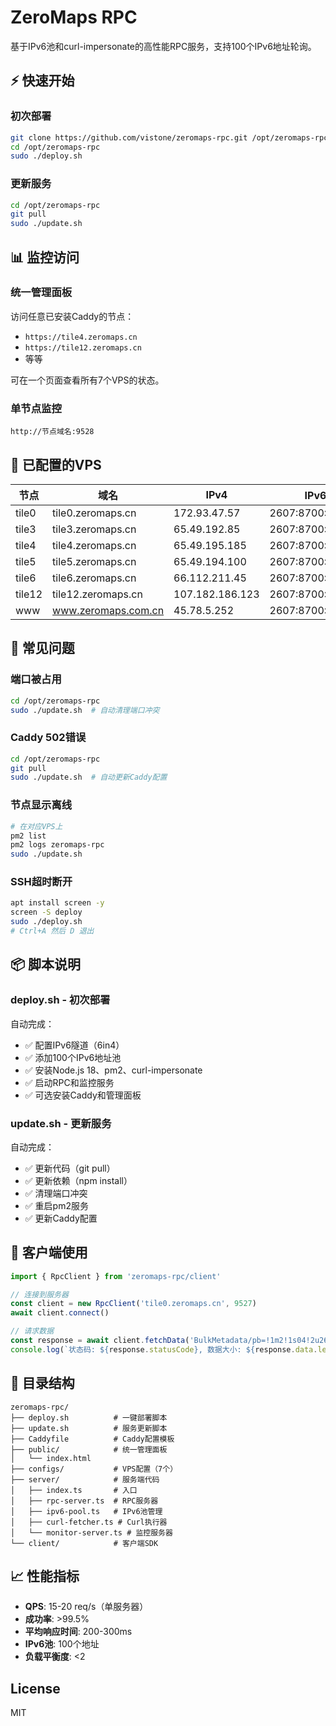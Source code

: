 # ZeroMaps RPC

基于IPv6池和curl-impersonate的高性能RPC服务，支持100个IPv6地址轮询。

## ⚡ 快速开始

### 初次部署

```bash
git clone https://github.com/vistone/zeromaps-rpc.git /opt/zeromaps-rpc
cd /opt/zeromaps-rpc
sudo ./deploy.sh
```

### 更新服务

```bash
cd /opt/zeromaps-rpc
git pull
sudo ./update.sh
```

## 📊 监控访问

### 统一管理面板

访问任意已安装Caddy的节点：
- `https://tile4.zeromaps.cn`
- `https://tile12.zeromaps.cn`
- 等等

可在一个页面查看所有7个VPS的状态。

### 单节点监控

```
http://节点域名:9528
```

## 🎯 已配置的VPS

| 节点 | 域名 | IPv4 | IPv6前缀 |
|------|------|------|----------|
| tile0 | tile0.zeromaps.cn | 172.93.47.57 | 2607:8700:5500:2943 |
| tile3 | tile3.zeromaps.cn | 65.49.192.85 | 2607:8700:5500:e639 |
| tile4 | tile4.zeromaps.cn | 65.49.195.185 | 2607:8700:5500:1e09 |
| tile5 | tile5.zeromaps.cn | 65.49.194.100 | 2607:8700:5500:203e |
| tile6 | tile6.zeromaps.cn | 66.112.211.45 | 2607:8700:5500:bf4b |
| tile12 | tile12.zeromaps.cn | 107.182.186.123 | 2607:8700:5500:2043 |
| www | www.zeromaps.com.cn | 45.78.5.252 | 2607:8700:5500:d197 |

## 🔧 常见问题

### 端口被占用

```bash
cd /opt/zeromaps-rpc
sudo ./update.sh  # 自动清理端口冲突
```

### Caddy 502错误

```bash
cd /opt/zeromaps-rpc
git pull
sudo ./update.sh  # 自动更新Caddy配置
```

### 节点显示离线

```bash
# 在对应VPS上
pm2 list
pm2 logs zeromaps-rpc
sudo ./update.sh
```

### SSH超时断开

```bash
apt install screen -y
screen -S deploy
sudo ./deploy.sh
# Ctrl+A 然后 D 退出
```

## 📦 脚本说明

### deploy.sh - 初次部署

自动完成：
- ✅ 配置IPv6隧道（6in4）
- ✅ 添加100个IPv6地址池
- ✅ 安装Node.js 18、pm2、curl-impersonate
- ✅ 启动RPC和监控服务
- ✅ 可选安装Caddy和管理面板

### update.sh - 更新服务

自动完成：
- ✅ 更新代码（git pull）
- ✅ 更新依赖（npm install）
- ✅ 清理端口冲突
- ✅ 重启pm2服务
- ✅ 更新Caddy配置

## 🚀 客户端使用

```typescript
import { RpcClient } from 'zeromaps-rpc/client'

// 连接到服务器
const client = new RpcClient('tile0.zeromaps.cn', 9527)
await client.connect()

// 请求数据
const response = await client.fetchData('BulkMetadata/pb=!1m2!1s04!2u2699')
console.log(`状态码: ${response.statusCode}, 数据大小: ${response.data.length}`)
```

## 📁 目录结构

```
zeromaps-rpc/
├── deploy.sh          # 一键部署脚本
├── update.sh          # 服务更新脚本
├── Caddyfile          # Caddy配置模板
├── public/            # 统一管理面板
│   └── index.html
├── configs/           # VPS配置（7个）
├── server/            # 服务端代码
│   ├── index.ts       # 入口
│   ├── rpc-server.ts  # RPC服务器
│   ├── ipv6-pool.ts   # IPv6池管理
│   ├── curl-fetcher.ts # Curl执行器
│   └── monitor-server.ts # 监控服务器
└── client/            # 客户端SDK
```

## 📈 性能指标

- **QPS**: 15-20 req/s（单服务器）
- **成功率**: >99.5%
- **平均响应时间**: 200-300ms
- **IPv6池**: 100个地址
- **负载平衡度**: <2

## License

MIT
